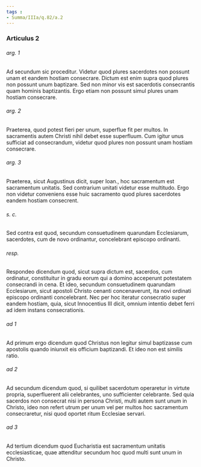 ```yaml
---
tags : 
- Summa/IIIa/q.82/a.2
---
```


### Articulus 2

###### arg. 1
Ad secundum sic proceditur. Videtur quod plures sacerdotes non possunt unam et eandem hostiam consecrare. Dictum est enim supra quod plures non possunt unum baptizare. Sed non minor vis est sacerdotis consecrantis quam hominis baptizantis. Ergo etiam non possunt simul plures unam hostiam consecrare.

###### arg. 2
Praeterea, quod potest fieri per unum, superflue fit per multos. In sacramentis autem Christi nihil debet esse superfluum. Cum igitur unus sufficiat ad consecrandum, videtur quod plures non possunt unam hostiam consecrare.

###### arg. 3
Praeterea, sicut Augustinus dicit, super Ioan., hoc sacramentum est sacramentum unitatis. Sed contrarium unitati videtur esse multitudo. Ergo non videtur conveniens esse huic sacramento quod plures sacerdotes eandem hostiam consecrent.

###### s. c.
Sed contra est quod, secundum consuetudinem quarundam Ecclesiarum, sacerdotes, cum de novo ordinantur, concelebrant episcopo ordinanti.

###### resp.
Respondeo dicendum quod, sicut supra dictum est, sacerdos, cum ordinatur, constituitur in gradu eorum qui a domino acceperunt potestatem consecrandi in cena. Et ideo, secundum consuetudinem quarundam Ecclesiarum, sicut apostoli Christo cenanti concenaverunt, ita novi ordinati episcopo ordinanti concelebrant. Nec per hoc iteratur consecratio super eandem hostiam, quia, sicut Innocentius III dicit, omnium intentio debet ferri ad idem instans consecrationis.

###### ad 1
Ad primum ergo dicendum quod Christus non legitur simul baptizasse cum apostolis quando iniunxit eis officium baptizandi. Et ideo non est similis ratio.

###### ad 2
Ad secundum dicendum quod, si quilibet sacerdotum operaretur in virtute propria, superfluerent alii celebrantes, uno sufficienter celebrante. Sed quia sacerdos non consecrat nisi in persona Christi, multi autem sunt unum in Christo, ideo non refert utrum per unum vel per multos hoc sacramentum consecraretur, nisi quod oportet ritum Ecclesiae servari.

###### ad 3
Ad tertium dicendum quod Eucharistia est sacramentum unitatis ecclesiasticae, quae attenditur secundum hoc quod multi sunt unum in Christo.

